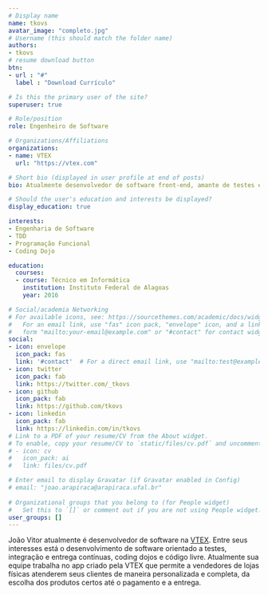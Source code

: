 ```yaml
---
# Display name
name: tkovs
avatar_image: "completo.jpg"
# Username (this should match the folder name)
authors:
- tkovs
# resume download button
btn:
- url : "#"
  label : "Download Currículo"

# Is this the primary user of the site?
superuser: true

# Role/position
role: Engenheiro de Software

# Organizations/Affiliations
organizations:
- name: VTEX
  url: "https://vtex.com"

# Short bio (displayed in user profile at end of posts)
bio: Atualmente desenvolvedor de software front-end, amante de testes e de coding dojos.

# Should the user's education and interests be displayed?
display_education: true

interests:
- Engenharia de Software
- TDD
- Programação Funcional
- Coding Dojo

education:
  courses:
  - course: Técnico em Informática
    institution: Instituto Federal de Alagoas
    year: 2016

# Social/academia Networking
# For available icons, see: https://sourcethemes.com/academic/docs/widgets/#icons
#   For an email link, use "fas" icon pack, "envelope" icon, and a link in the
#   form "mailto:your-email@example.com" or "#contact" for contact widget.
social:
- icon: envelope
  icon_pack: fas
  link: '#contact'  # For a direct email link, use "mailto:test@example.org".
- icon: twitter
  icon_pack: fab
  link: https://twitter.com/_tkovs
- icon: github
  icon_pack: fab
  link: https://github.com/tkovs
- icon: linkedin
  icon_pack: fab
  link: https://linkedin.com/in/tkovs
# Link to a PDF of your resume/CV from the About widget.
# To enable, copy your resume/CV to `static/files/cv.pdf` and uncomment the lines below.  
# - icon: cv
#   icon_pack: ai
#   link: files/cv.pdf

# Enter email to display Gravatar (if Gravatar enabled in Config)
# email: "joao.arapiraca@arapiraca.ufal.br"
  
# Organizational groups that you belong to (for People widget)
#   Set this to `[]` or comment out if you are not using People widget.  
user_groups: []
---
```


João Vitor atualmente é desenvolvedor de software na [VTEX](https://vtex.com). Entre seus interesses está o desenvolvimento de software orientado a testes, integração e entrega contínuas, coding dojos e código livre. Atualmente sua equipe trabalha no app criado pela VTEX que permite a vendedores de lojas físicas atenderem seus clientes de maneira personalizada e completa, da escolha dos produtos certos até o pagamento e a entrega. 
